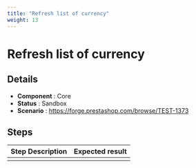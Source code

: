 ```yaml
---
title: "Refresh list of currency"
weight: 13
---
```


# Refresh list of currency
## Details
* **Component** : Core
* **Status** : Sandbox
* **Scenario** : https://forge.prestashop.com/browse/TEST-1373

## Steps
| Step Description | Expected result |
| ----- | ----- |
|  |  |